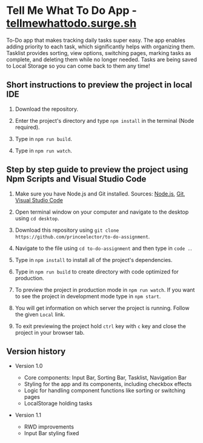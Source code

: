 # Tell Me What To Do App - [tellmewhattodo.surge.sh](http://tellmewhattodo.surge.sh)

To-Do app that makes tracking daily tasks super easy. The app enables adding priority
to each task, which significantly helps with organizing them. Tasklist provides sorting,
view options, switching pages, marking tasks as complete, and deleting them while no longer
needed. Tasks are being saved to Local Storage so you can come back to them any time!

## Short instructions to preview the project in local IDE

1. Download the repository.

2. Enter the project's directory and type `npm install` in the terminal (Node required).

3. Type in `npm run build`.

4. Type in `npm run watch`.

## Step by step guide to preview the project using Npm Scripts and Visual Studio Code

1. Make sure you have Node.js and Git installed. Sources: [Node.js](https://nodejs.org), [Git](https://git-scm.com/downloads), [Visual Studio Code](https://code.visualstudio.com)

2. Open terminal window on your computer and navigate to the desktop using `cd desktop`.

3. Download this repository using `git clone https://github.com/princeelector/to-do-assignment`.

4. Navigate to the file using `cd to-do-assignment` and then type in `code .`.

5. Type in `npm install` to install all of the project's dependencies.

6. Type in `npm run build` to create directory with code optimized for production.

7. To preview the project in production mode in `npm run watch`. If you want to see the project in development mode type in `npm start`.

8. You will get information on which server the project is running. Follow the given `Local` link.

9. To exit previewing the project hold `ctrl` key with `c` key and close the project in your browser tab.

## Version history

- Version 1.0
  - Core components: Input Bar, Sorting Bar, Tasklist, Navigation Bar
  - Styling for the app and its components, including checkbox effects
  - Logic for handling component functions like sorting or switching pages
  - LocalStorage holding tasks

- Version 1.1
  - RWD improvements
  - Input Bar styling fixed
